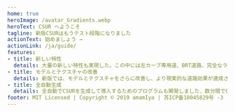 ```yaml
---
home: true
heroImage: /avatar_Gradients.webp
heroText: CSUR へようこそ
tagline: 新版CSURはもうテスト段階になりました
actionText: 始めましょう →
actionLink: /ja/guide/
features:
- title: 新しい特性
  details: 大量の新しい特性も実現した。この中には左カーブ専用道、BRT道路、完全なランプインターフェースモジュールのパックがあります。すべての道路にはトンネルモデルと車道指示などがあります。
- title: モデルとテクスチャの改善
  details: 新版では、モデルとテクスチャをさらに改善し、より現実的な道路効果が達成されました。大量の新しい特性も実現した。
- title: 全自動生成
  details: 全自動でCSURを生成して導入するためのプログラムも開発しました、数分間でCSUR道路をカスタマイズできます。
footer: MIT Licensed | Copyright © 2019 amamIya | 苏ICP备18045829号 -3
---
```

